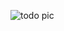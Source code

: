 ![todo pic](https://github.com/Indraarr/to-do-list/assets/136786069/f7507d8b-b008-47f4-ab00-ba310021d055)
